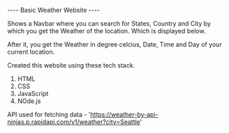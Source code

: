 ---- Basic Weather Website ----

Shows a Navbar where you can search for States, Country and City by which you get the Weather of the location. Which is displayed below.

After it, you get the Weather in degree celcius, Date, Time and Day of your current location.

Created this website using these tech stack.

1. HTML
2. CSS
3. JavaScript
4. NOde.js

API used for fetching data - 'https://weather-by-api-ninjas.p.rapidapi.com/v1/weather?city=Seattle'
